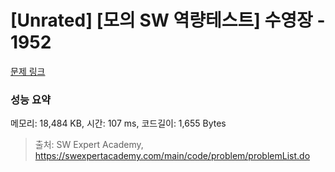# [Unrated] [모의 SW 역량테스트] 수영장 - 1952 

[문제 링크](https://swexpertacademy.com/main/code/problem/problemDetail.do?contestProbId=AV5PpFQaAQMDFAUq) 

### 성능 요약

메모리: 18,484 KB, 시간: 107 ms, 코드길이: 1,655 Bytes



> 출처: SW Expert Academy, https://swexpertacademy.com/main/code/problem/problemList.do